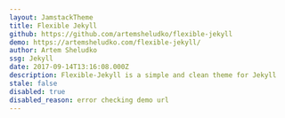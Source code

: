 ```yaml
---
layout: JamstackTheme
title: Flexible Jekyll
github: https://github.com/artemsheludko/flexible-jekyll
demo: https://artemsheludko.com/flexible-jekyll/
author: Artem Sheludko
ssg: Jekyll
date: 2017-09-14T13:16:08.000Z
description: Flexible-Jekyll is a simple and clean theme for Jekyll
stale: false
disabled: true
disabled_reason: error checking demo url
---
```

